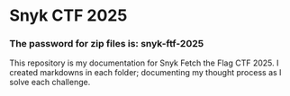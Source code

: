 # Snyk CTF 2025

### The password for zip files is: snyk-ftf-2025

This repository is my documentation for Snyk Fetch the Flag CTF 2025. I created markdowns in each folder; documenting my thought process as I solve each challenge.
